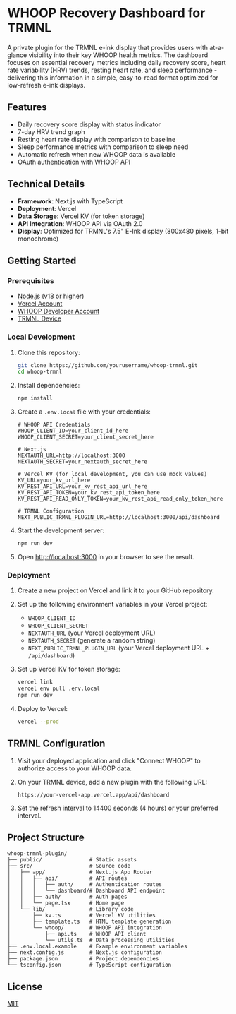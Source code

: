 # WHOOP Recovery Dashboard for TRMNL

A private plugin for the TRMNL e-ink display that provides users with at-a-glance visibility into their key WHOOP health metrics. The dashboard focuses on essential recovery metrics including daily recovery score, heart rate variability (HRV) trends, resting heart rate, and sleep performance - delivering this information in a simple, easy-to-read format optimized for low-refresh e-ink displays.

## Features

- Daily recovery score display with status indicator
- 7-day HRV trend graph
- Resting heart rate display with comparison to baseline
- Sleep performance metrics with comparison to sleep need
- Automatic refresh when new WHOOP data is available
- OAuth authentication with WHOOP API

## Technical Details

- **Framework**: Next.js with TypeScript
- **Deployment**: Vercel
- **Data Storage**: Vercel KV (for token storage)
- **API Integration**: WHOOP API via OAuth 2.0
- **Display**: Optimized for TRMNL's 7.5" E-Ink display (800x480 pixels, 1-bit monochrome)

## Getting Started

### Prerequisites

- [Node.js](https://nodejs.org/) (v18 or higher)
- [Vercel Account](https://vercel.com/)
- [WHOOP Developer Account](https://developer.whoop.com/)
- [TRMNL Device](https://usetrmnl.com/)

### Local Development

1. Clone this repository:
   ```bash
   git clone https://github.com/yourusername/whoop-trmnl.git
   cd whoop-trmnl
   ```

2. Install dependencies:
   ```bash
   npm install
   ```

3. Create a `.env.local` file with your credentials:
   ```
   # WHOOP API Credentials
   WHOOP_CLIENT_ID=your_client_id_here
   WHOOP_CLIENT_SECRET=your_client_secret_here

   # Next.js
   NEXTAUTH_URL=http://localhost:3000
   NEXTAUTH_SECRET=your_nextauth_secret_here

   # Vercel KV (for local development, you can use mock values)
   KV_URL=your_kv_url_here
   KV_REST_API_URL=your_kv_rest_api_url_here
   KV_REST_API_TOKEN=your_kv_rest_api_token_here
   KV_REST_API_READ_ONLY_TOKEN=your_kv_rest_api_read_only_token_here

   # TRMNL Configuration
   NEXT_PUBLIC_TRMNL_PLUGIN_URL=http://localhost:3000/api/dashboard
   ```

4. Start the development server:
   ```bash
   npm run dev
   ```

5. Open [http://localhost:3000](http://localhost:3000) in your browser to see the result.

### Deployment

1. Create a new project on Vercel and link it to your GitHub repository.

2. Set up the following environment variables in your Vercel project:
   - `WHOOP_CLIENT_ID`
   - `WHOOP_CLIENT_SECRET`
   - `NEXTAUTH_URL` (your Vercel deployment URL)
   - `NEXTAUTH_SECRET` (generate a random string)
   - `NEXT_PUBLIC_TRMNL_PLUGIN_URL` (your Vercel deployment URL + `/api/dashboard`)

3. Set up Vercel KV for token storage:
   ```bash
   vercel link
   vercel env pull .env.local
   npm run dev
   ```

4. Deploy to Vercel:
   ```bash
   vercel --prod
   ```

## TRMNL Configuration

1. Visit your deployed application and click "Connect WHOOP" to authorize access to your WHOOP data.

2. On your TRMNL device, add a new plugin with the following URL:
   ```
   https://your-vercel-app.vercel.app/api/dashboard
   ```

3. Set the refresh interval to 14400 seconds (4 hours) or your preferred interval.

## Project Structure

```
whoop-trmnl-plugin/
├── public/               # Static assets
├── src/                  # Source code
│   ├── app/              # Next.js App Router
│   │   ├── api/          # API routes
│   │   │   ├── auth/     # Authentication routes
│   │   │   └── dashboard/# Dashboard API endpoint
│   │   ├── auth/         # Auth pages
│   │   └── page.tsx      # Home page
│   └── lib/              # Library code
│       ├── kv.ts         # Vercel KV utilities
│       ├── template.ts   # HTML template generation
│       └── whoop/        # WHOOP API integration
│           ├── api.ts    # WHOOP API client
│           └── utils.ts  # Data processing utilities
├── .env.local.example    # Example environment variables
├── next.config.js        # Next.js configuration
├── package.json          # Project dependencies
└── tsconfig.json         # TypeScript configuration
```

## License

[MIT](LICENSE)
